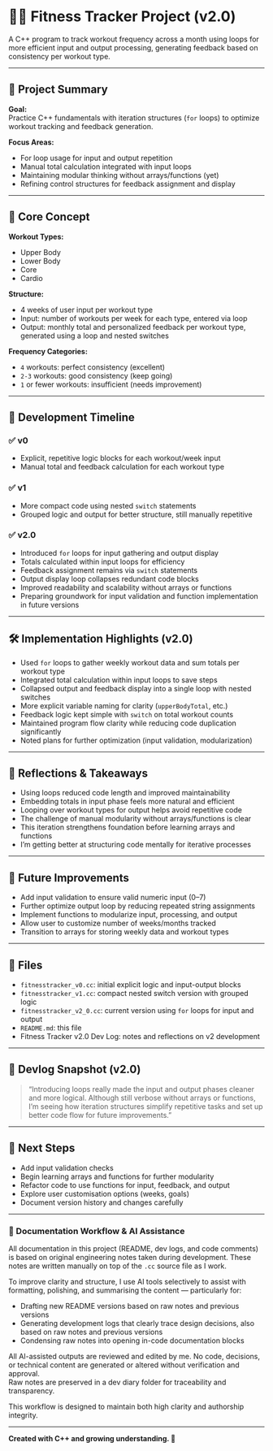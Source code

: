 # 🏋️‍♀️ Fitness Tracker Project (v2.0)

A C++ program to track workout frequency across a month using loops for more efficient input and output processing, generating feedback based on consistency per workout type.

---
## 📌 Project Summary

**Goal:**  
Practice C++ fundamentals with iteration structures (`for` loops) to optimize workout tracking and feedback generation.

**Focus Areas:**

- For loop usage for input and output repetition
- Manual total calculation integrated with input loops
- Maintaining modular thinking without arrays/functions (yet)
- Refining control structures for feedback assignment and display

---
## 🧠 Core Concept

**Workout Types:**

- Upper Body
- Lower Body
- Core
- Cardio

**Structure:**

- 4 weeks of user input per workout type
- Input: number of workouts per week for each type, entered via loop
- Output: monthly total and personalized feedback per workout type, generated using a loop and nested switches

**Frequency Categories:**

- `4` workouts: perfect consistency (excellent)
- `2-3` workouts: good consistency (keep going)
- `1` or fewer workouts: insufficient (needs improvement)

---
## 🧪 Development Timeline

### ✅ v0

- Explicit, repetitive logic blocks for each workout/week input
- Manual total and feedback calculation for each workout type

### ✅ v1

- More compact code using nested `switch` statements
- Grouped logic and output for better structure, still manually repetitive

### ✅ v2.0

- Introduced `for` loops for input gathering and output display
- Totals calculated within input loops for efficiency
- Feedback assignment remains via `switch` statements
- Output display loop collapses redundant code blocks
- Improved readability and scalability without arrays or functions
- Preparing groundwork for input validation and function implementation in future versions

---
## 🛠 Implementation Highlights (v2.0)

- Used `for` loops to gather weekly workout data and sum totals per workout type
- Integrated total calculation within input loops to save steps
- Collapsed output and feedback display into a single loop with nested switches
- More explicit variable naming for clarity (`upperBodyTotal`, etc.)
- Feedback logic kept simple with `switch` on total workout counts
- Maintained program flow clarity while reducing code duplication significantly
- Noted plans for further optimization (input validation, modularization)

---
## 🧭 Reflections & Takeaways

- Using loops reduced code length and improved maintainability
- Embedding totals in input phase feels more natural and efficient
- Looping over workout types for output helps avoid repetitive code
- The challenge of manual modularity without arrays/functions is clear
- This iteration strengthens foundation before learning arrays and functions
- I’m getting better at structuring code mentally for iterative processes

---
## 🔮 Future Improvements

- Add input validation to ensure valid numeric input (0–7)
- Further optimize output loop by reducing repeated string assignments
- Implement functions to modularize input, processing, and output
- Allow user to customize number of weeks/months tracked
- Transition to arrays for storing weekly data and workout types

---
## 📂 Files

- `fitnesstracker_v0.cc`: initial explicit logic and input-output blocks
- `fitnesstracker_v1.cc`: compact nested switch version with grouped logic
- `fitnesstracker_v2_0.cc`: current version using `for` loops for input and output
- `README.md`: this file
-  Fitness Tracker v2.0 Dev Log: notes and reflections on v2 development

---
## 🧱 Devlog Snapshot (v2.0)

> “Introducing loops really made the input and output phases cleaner and more logical. Although still verbose without arrays or functions, I’m seeing how iteration structures simplify repetitive tasks and set up better code flow for future improvements.”

---
## 🧭 Next Steps

- Add input validation checks
- Begin learning arrays and functions for further modularity
- Refactor code to use functions for input, feedback, and output
- Explore user customisation options (weeks, goals)
- Document version history and changes carefully

---
### 🧠 Documentation Workflow & AI Assistance

All documentation in this project (README, dev logs, and code comments) is based on original engineering notes taken during development. These notes are written manually on top of the `.cc` source file as I work.

To improve clarity and structure, I use AI tools selectively to assist with formatting, polishing, and summarising the content — particularly for:
- Drafting new README versions based on raw notes and previous versions
- Generating development logs that clearly trace design decisions, also based on raw notes and previous versions
- Condensing raw notes into opening in-code documentation blocks

All AI-assisted outputs are reviewed and edited by me. No code, decisions, or technical content are generated or altered without verification and approval.  
Raw notes are preserved in a dev diary folder for traceability and transparency.

This workflow is designed to maintain both high clarity and authorship integrity.


---

**Created with C++ and growing understanding. 🚀**